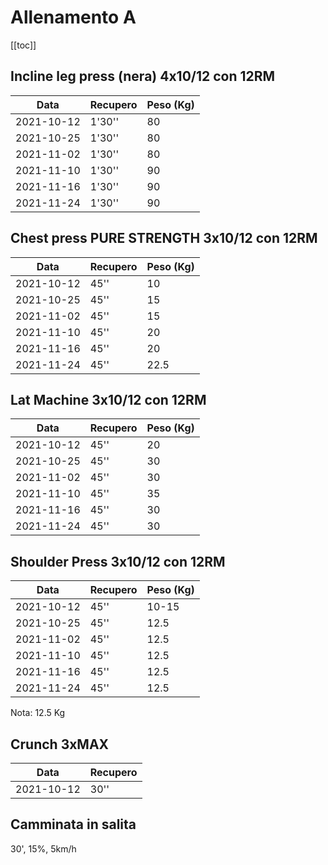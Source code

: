 # Allenamento A

[[toc]]

## Incline leg press (nera) 4x10/12 con 12RM

| Data       | Recupero | Peso (Kg) |
| ---------- | -------- | --------- |
| 2021-10-12 |   1'30'' |        80 |
| 2021-10-25 |   1'30'' |        80 |
| 2021-11-02 |   1'30'' |        80 |
| 2021-11-10 |   1'30'' |        90 |
| 2021-11-16 |   1'30'' |        90 |
| 2021-11-24 |   1'30'' |        90 |

## Chest press PURE STRENGTH 3x10/12 con 12RM

| Data       | Recupero | Peso (Kg) |
| ---------- | -------- | --------- |
| 2021-10-12 |     45'' |        10 |
| 2021-10-25 |     45'' |        15 |
| 2021-11-02 |     45'' |        15 |
| 2021-11-10 |     45'' |        20 |
| 2021-11-16 |     45'' |        20 |
| 2021-11-24 |     45'' |      22.5 |

## Lat Machine 3x10/12 con 12RM

| Data       | Recupero | Peso (Kg) |
| ---------- | -------- | --------- |
| 2021-10-12 |     45'' |        20 |
| 2021-10-25 |     45'' |        30 |
| 2021-11-02 |     45'' |        30 |
| 2021-11-10 |     45'' |        35 |
| 2021-11-16 |     45'' |        30 |
| 2021-11-24 |     45'' |        30 |

## Shoulder Press 3x10/12 con 12RM

| Data       | Recupero | Peso (Kg) |
| ---------- | -------- | --------- |
| 2021-10-12 |     45'' |     10-15 |
| 2021-10-25 |     45'' |      12.5 |
| 2021-11-02 |     45'' |      12.5 |
| 2021-11-10 |     45'' |      12.5 |
| 2021-11-16 |     45'' |      12.5 |
| 2021-11-24 |     45'' |      12.5 |

Nota: 12.5 Kg

## Crunch 3xMAX

| Data       | Recupero |
| ---------- | -------- |
| 2021-10-12 |     30'' |

## Camminata in salita

30', 15%, 5km/h
